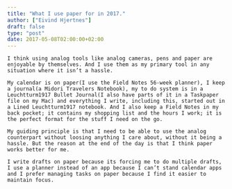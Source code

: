 ```yaml
---
title: "What I use paper for in 2017."
author: ["Eivind Hjertnes"]
draft: false
type: "post"
date: 2017-05-08T02:00:00+02:00
---
```


<div class="HTML">
  <div></div>

<p>

</div>

```text
I think using analog tools like analog cameras, pens and paper are enjoyable by themselves. And I use them as my primary tool in any situation where it isn’t a hassle.
```

<div class="HTML">
  <div></div>

</p>

</div>

<div class="HTML">
  <div></div>

<p>

</div>

```text
My calendar is on paper(I use the Field Notes 56-week planner), I keep a journal(a Midori Travelers Notebook), my to do system is in a Leuchtturm1917 Bullet Journal(I also have parts of it in a Taskpaper file on my Mac) and everything I write, including this, started out in a Lined Leuchtturm1917 notebook. And I also keep a Field Notes in my back pocket; it contains my shopping list and the hours I work; it is the perfect format for the stuff I need on the go.
```

<div class="HTML">
  <div></div>

</p>

</div>

<div class="HTML">
  <div></div>

<p>

</div>

```text
My guiding principle is that I need to be able to use the analog counterpart without loosing anything I care about, without it being a hassle. But the reason at the end of the day is that I think paper works better for me.
```

<div class="HTML">
  <div></div>

</p>

</div>

<div class="HTML">
  <div></div>

<p>

</div>

```text
I write drafts on paper because its forcing me to do multiple drafts, I use a planner instead of an app because I can’t stand calendar apps and I prefer managing tasks on paper because I find it easier to maintain focus.
```

<div class="HTML">
  <div></div>

</p>

</div>
